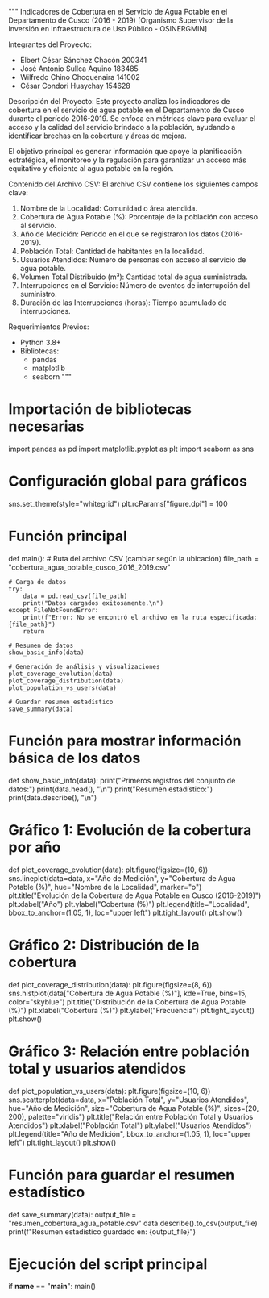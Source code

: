 """
Indicadores de Cobertura en el Servicio de Agua Potable en el Departamento de Cusco (2016 - 2019)
[Organismo Supervisor de la Inversión en Infraestructura de Uso Público - OSINERGMIN]

Integrantes del Proyecto:
- Elbert César Sánchez Chacón 200341
- José Antonio Sullca Aquino 183485
- Wilfredo Chino Choquenaira 141002
- César Condori Huaychay 154628

Descripción del Proyecto:
Este proyecto analiza los indicadores de cobertura en el servicio de agua potable en el Departamento de Cusco durante el período 2016-2019. 
Se enfoca en métricas clave para evaluar el acceso y la calidad del servicio brindado a la población, ayudando a identificar brechas en la cobertura y áreas de mejora.

El objetivo principal es generar información que apoye la planificación estratégica, el monitoreo y la regulación para garantizar 
un acceso más equitativo y eficiente al agua potable en la región.

Contenido del Archivo CSV:
El archivo CSV contiene los siguientes campos clave:
1. Nombre de la Localidad: Comunidad o área atendida.
2. Cobertura de Agua Potable (%): Porcentaje de la población con acceso al servicio.
3. Año de Medición: Período en el que se registraron los datos (2016-2019).
4. Población Total: Cantidad de habitantes en la localidad.
5. Usuarios Atendidos: Número de personas con acceso al servicio de agua potable.
6. Volumen Total Distribuido (m³): Cantidad total de agua suministrada.
7. Interrupciones en el Servicio: Número de eventos de interrupción del suministro.
8. Duración de las Interrupciones (horas): Tiempo acumulado de interrupciones.

Requerimientos Previos:
- Python 3.8+
- Bibliotecas:
  - pandas
  - matplotlib
  - seaborn
"""

# Importación de bibliotecas necesarias
import pandas as pd
import matplotlib.pyplot as plt
import seaborn as sns

# Configuración global para gráficos
sns.set_theme(style="whitegrid")
plt.rcParams["figure.dpi"] = 100

# Función principal
def main():
    # Ruta del archivo CSV (cambiar según la ubicación)
    file_path = "cobertura_agua_potable_cusco_2016_2019.csv"
    
    # Carga de datos
    try:
        data = pd.read_csv(file_path)
        print("Datos cargados exitosamente.\n")
    except FileNotFoundError:
        print(f"Error: No se encontró el archivo en la ruta especificada: {file_path}")
        return

    # Resumen de datos
    show_basic_info(data)
    
    # Generación de análisis y visualizaciones
    plot_coverage_evolution(data)
    plot_coverage_distribution(data)
    plot_population_vs_users(data)
    
    # Guardar resumen estadístico
    save_summary(data)

# Función para mostrar información básica de los datos
def show_basic_info(data):
    print("Primeros registros del conjunto de datos:")
    print(data.head(), "\n")
    print("Resumen estadístico:")
    print(data.describe(), "\n")

# Gráfico 1: Evolución de la cobertura por año
def plot_coverage_evolution(data):
    plt.figure(figsize=(10, 6))
    sns.lineplot(data=data, x="Año de Medición", y="Cobertura de Agua Potable (%)", 
                 hue="Nombre de la Localidad", marker="o")
    plt.title("Evolución de la Cobertura de Agua Potable en Cusco (2016-2019)")
    plt.xlabel("Año")
    plt.ylabel("Cobertura (%)")
    plt.legend(title="Localidad", bbox_to_anchor=(1.05, 1), loc="upper left")
    plt.tight_layout()
    plt.show()

# Gráfico 2: Distribución de la cobertura
def plot_coverage_distribution(data):
    plt.figure(figsize=(8, 6))
    sns.histplot(data["Cobertura de Agua Potable (%)"], kde=True, bins=15, color="skyblue")
    plt.title("Distribución de la Cobertura de Agua Potable (%)")
    plt.xlabel("Cobertura (%)")
    plt.ylabel("Frecuencia")
    plt.tight_layout()
    plt.show()

# Gráfico 3: Relación entre población total y usuarios atendidos
def plot_population_vs_users(data):
    plt.figure(figsize=(10, 6))
    sns.scatterplot(data=data, x="Población Total", y="Usuarios Atendidos", 
                    hue="Año de Medición", size="Cobertura de Agua Potable (%)", 
                    sizes=(20, 200), palette="viridis")
    plt.title("Relación entre Población Total y Usuarios Atendidos")
    plt.xlabel("Población Total")
    plt.ylabel("Usuarios Atendidos")
    plt.legend(title="Año de Medición", bbox_to_anchor=(1.05, 1), loc="upper left")
    plt.tight_layout()
    plt.show()

# Función para guardar el resumen estadístico
def save_summary(data):
    output_file = "resumen_cobertura_agua_potable.csv"
    data.describe().to_csv(output_file)
    print(f"Resumen estadístico guardado en: {output_file}")

# Ejecución del script principal
if __name__ == "__main__":
    main()
